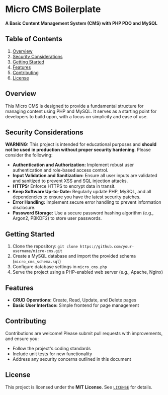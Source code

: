 # Micro CMS Boilerplate

**A Basic Content Management System (CMS) with PHP PDO and MySQL**

## Table of Contents

1. [Overview](#overview)
2. [Security Considerations](#security-considerations)
3. [Getting Started](#getting-started)
4. [Features](#features)
5. [Contributing](#contributing)
6. [License](#license)

## Overview
This Micro CMS is designed to provide a fundamental structure for managing content using PHP and MySQL. It serves as a starting point for developers to build upon, with a focus on simplicity and ease of use.

## Security Considerations

**WARNING:** This project is intended for educational purposes and **should not be used in production without proper security hardening**. Please consider the following:

* **Authentication and Authorization:** Implement robust user authentication and role-based access control.
* **Input Validation and Sanitization:** Ensure all user inputs are validated and sanitized to prevent XSS and SQL injection attacks.
* **HTTPS:** Enforce HTTPS to encrypt data in transit.
* **Keep Software Up-to-Date:** Regularly update PHP, MySQL, and all dependencies to ensure you have the latest security patches.
* **Error Handling:** Implement secure error handling to prevent information disclosure.
* **Password Storage:** Use a secure password hashing algorithm (e.g., Argon2, PBKDF2) to store user passwords.

## Getting Started

1. Clone the repository: `git clone https://github.com/your-username/micro-cms.git`
2. Create a MySQL database and import the provided schema (`micro_cms_schema.sql`)
3. Configure database settings in `micro_cms.php`
4. Serve the project using a PHP-enabled web server (e.g., Apache, Nginx)

## Features

* **CRUD Operations:** Create, Read, Update, and Delete pages
* **Basic User Interface:** Simple frontend for page management

## Contributing

Contributions are welcome! Please submit pull requests with improvements, and ensure you:

* Follow the project's coding standards
* Include unit tests for new functionality
* Address any security concerns outlined in this document

## License

This project is licensed under the **MIT License**. See [`LICENSE`](LICENSE) for details.
